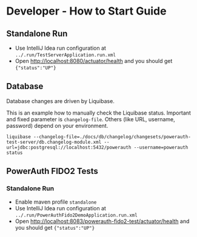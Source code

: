 # Developer - How to Start Guide


## Standalone Run

- Use IntelliJ Idea run configuration at `../.run/TestServerApplication.run.xml`
- Open [http://localhost:8080/actuator/health](http://localhost:8080/actuator/health) and you should get `{"status":"UP"}`


## Database

Database changes are driven by Liquibase.

This is an example how to manually check the Liquibase status.
Important and fixed parameter is `changelog-file`.
Others (like URL, username, password) depend on your environment.

```shell
liquibase --changelog-file=./docs/db/changelog/changesets/powerauth-test-server/db.changelog-module.xml --url=jdbc:postgresql://localhost:5432/powerauth --username=powerauth status
```

## PowerAuth FIDO2 Tests

### Standalone Run

- Enable maven profile `standalone`
- Use IntelliJ Idea run configuration at `../.run/PowerAuthFido2DemoApplication.run.xml`
- Open [http://localhost:8083/powerauth-fido2-test/actuator/health](http://localhost:8083/powerauth-fido2-test/actuator/health) and you should get `{"status":"UP"}`

